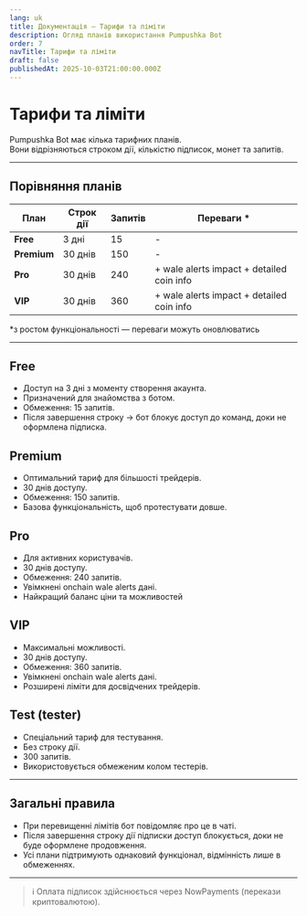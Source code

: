```yaml
---
lang: uk
title: Документація — Тарифи та ліміти
description: Огляд планів використання Pumpushka Bot
order: 7
navTitle: Тарифи та ліміти
draft: false
publishedAt: 2025-10-03T21:00:00.000Z
---
```


# Тарифи та ліміти

Pumpushka Bot має кілька тарифних планів.\
Вони відрізняються строком дії, кількістю підписок, монет та запитів.

***

## Порівняння планів

| План        | Строк дії | Запитів | Переваги \*                                   |
| ----------- | --------- | ------- | --------------------------------------------- |
| **Free**    | 3 дні     | 15      | -                                             |
| **Premium** | 30 днів   | 150     | -                                             |
| **Pro**     | 30 днів   | 240     | + wale alerts impact&#xA;+ detailed coin info |
| **VIP**     | 30 днів   | 360     | + wale alerts impact&#xA;+ detailed coin info |

\*з ростом функціональності — переваги можуть оновлюватись

***

## Free

* Доступ на 3 дні з моменту створення акаунта.
* Призначений для знайомства з ботом.
* Обмеження: 15 запитів.
* Після завершення строку → бот блокує доступ до команд, доки не оформлена підписка.

## Premium

* Оптимальний тариф для більшості трейдерів.
* 30 днів доступу.
* Обмеження: 150 запитів.
* Базова функціональність, щоб протестувати довше.

## Pro

* Для активних користувачів.
* 30 днів доступу.
* Обмеження: 240 запитів.
* Увімкнені onchain wale alerts дані.
* Найкращий баланс ціни та можливостей

## VIP

* Максимальні можливості.
* 30 днів доступу.
* Обмеження: 360 запитів.
* Увімкнені onchain wale alerts дані.
* Розширені ліміти для досвідчених трейдерів.

## Test (tester)

* Спеціальний тариф для тестування.
* Без строку дії.
* 300 запитів.
* Використовується обмеженим колом тестерів.

***

## Загальні правила

* При перевищенні лімітів бот повідомляє про це в чаті.
* Після завершення строку дії підписки доступ блокується, доки не буде оформлене продовження.
* Усі плани підтримують однаковий функціонал, відмінність лише в обмеженнях.

***

> ℹ️ Оплата підписок здійснюється через NowPayments (перекази криптовалютою).
